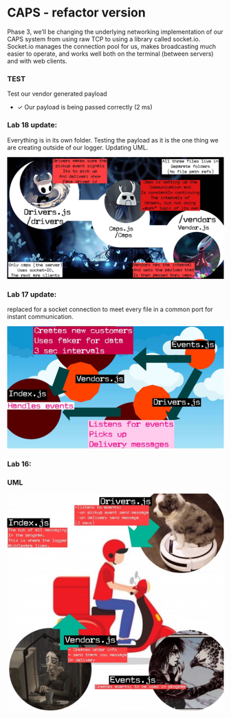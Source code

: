 # CAPS - refactor version

Phase 3, we’ll be changing the underlying networking implementation of our CAPS system from using raw TCP to using a library called socket.io. Socket.io manages the connection pool for us, makes broadcasting much easier to operate, and works well both on the terminal (between servers) and with web clients.

### TEST

  Test our vendor generated payload
-    ✓ Our payload is being passed correctly (2 ms)

### Lab 18 update:

Everything is in its own folder. Testing the payload as it is the one thing we are creating outside of our logger. Updating UML.

![uml](https://github.com/401Repo/CAPS-REFACTOR/blob/main/Image%20from%20iOS%20(6).jpg)

### Lab 17 update:

replaced for a socket connection to meet every file in a common port for instant communication. 

![uml](https://github.com/401Repo/CAPS/blob/main/Image%20from%20iOS%20(5).jpg)

### Lab 16: 

### UML

![uml](https://github.com/401Repo/CAPS/blob/main/Image%20from%20iOS%20(4).jpg?raw=true)
